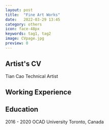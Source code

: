 ```yaml
---
layout: post
title:  "Fine Art Works"
date:   2022-03-29 13:45
category: others
icon: face-48px
keywords: tag1, tag2
image: CVpage.jpg
preview: 0
---
```


## Artist's CV
Tian Cao
Technical Artist

## Working Experience
## Education
2016 - 2020 OCAD University  Toronto, Canada
